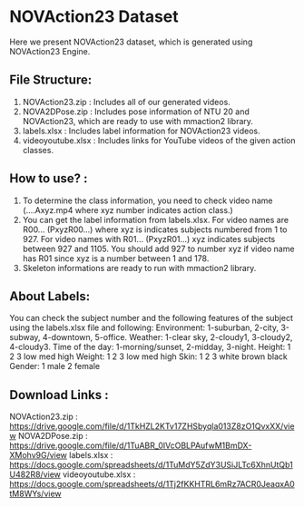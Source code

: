 # NOVAction23 Dataset
Here we present NOVAction23 dataset, which is generated using NOVAction23 Engine.
 
## File Structure:
1. NOVAction23.zip : Includes all of our generated videos.
2. NOVA2DPose.zip : Includes pose information of NTU 20 and NOVAction23, which are ready to use with mmaction2 library.
3. labels.xlsx : Includes label information for NOVAction23 videos.
4. videoyoutube.xlsx : Includes links for YouTube videos of the given action classes.
 
## How to use? :
1. To determine the class information, you need to check video name (....Axyz.mp4 where xyz number indicates action class.)
2. You can get the label information from labels.xlsx. For video names are R00... (PxyzR00...) where xyz is indicates subjects numbered from 1 to 927. For video names with R01... (PxyzR01...) xyz indicates subjects between 927 and 1105. You should add 927 to number xyz if video name has R01 since xyz is a number between 1 and 178.
3. Skeleton informations are ready to run with mmaction2 library.
 
## About Labels:
You can check the subject number and the following features of the subject using the labels.xlsx file and following:
Environment: 1-suburban, 2-city, 3-subway, 4-downtown, 5-office.
Weather: 1-clear sky, 2-cloudy1, 3-cloudy2, 4-cloudy3.
Time of the day:  1-morning/sunset, 2-midday, 3-night.
Height:  1 2 3 low med high
Weight:  1 2 3 low med high
Skin:  1 2 3 white brown black
Gender:  1 male 2 female
 
## Download Links :
NOVAction23.zip : https://drive.google.com/file/d/1TkHZL2KTv17ZHSbyqla013Z8zO1QvxXX/view
NOVA2DPose.zip : https://drive.google.com/file/d/1TuABR_0lVcOBLPAufwM1BmDX-XMohv9G/view
labels.xlsx : https://docs.google.com/spreadsheets/d/1TuMdY5ZdY3USiJLTc6XhnUtQb1U482R8/view
videoyoutube.xlsx : https://docs.google.com/spreadsheets/d/1Tj2fKKHTRL6mRz7ACR0JeaqxA0tM8WYs/view
